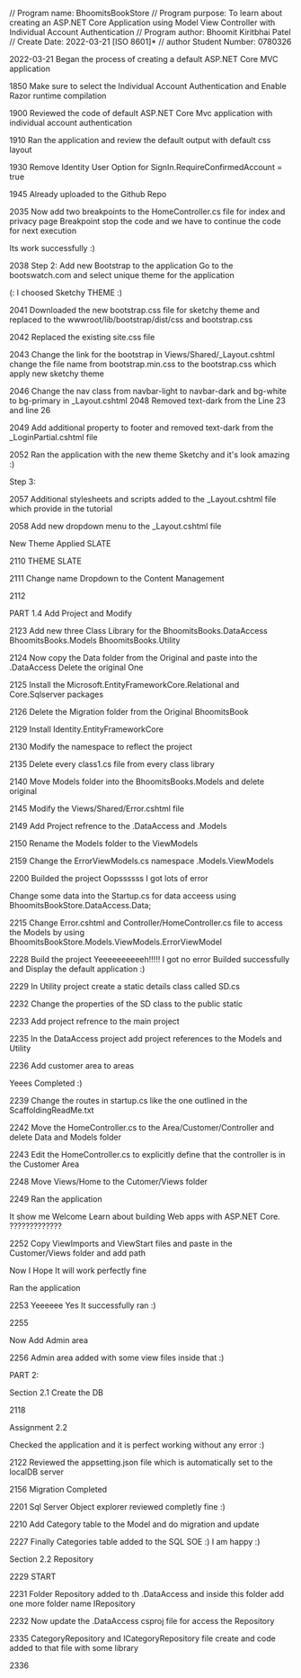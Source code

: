 ﻿// Program name: BhoomitsBookStore
// Program purpose: To learn about creating an ASP.NET Core Application using Model View Controller with Individual Account Authentication
// Program author: Bhoomit Kiritbhai Patel 
// Create Date: 2022-03-21 [ISO 8601]*
// author Student Number: 0780326

2022-03-21
Began the process of creating a default ASP.NET Core MVC application

1850
Make sure to select the Individual Account Authentication and Enable Razor runtime compilation

1900
Reviewed the code of default ASP.NET Core Mvc application with individual account authentication

1910
Ran the application and review the default output with default css layout

1930
Remove Identity User Option for SignIn.RequireConfirmedAccount = true

1945
Already uploaded to the Github Repo

2035
Now add two breakpoints to the HomeController.cs file for index and privacy page
Breakpoint stop the code and we have to continue the code for next execution

Its work successfully :)

2038
Step 2:
Add new Bootstrap to the application
Go to the bootswatch.com and select unique theme for the application

(: I choosed Sketchy THEME :)

2041
Downloaded the new bootstrap.css file for sketchy theme and replaced to the wwwroot/lib/bootstrap/dist/css and bootstrap.css

2042
Replaced the existing site.css file

2043
Change the link for the bootstrap in Views/Shared/_Layout.cshtml change the file name from bootstrap.min.css to the bootstrap.css which apply new sketchy theme

2046
Change the nav class from navbar-light to navbar-dark and bg-white to bg-primary in _Layout.cshtml
2048
Removed text-dark from the Line 23 and line 26

2049
Add additional property to footer and removed text-dark from the _LoginPartial.cshtml file

2052
Ran the application with the new theme Sketchy and it's look amazing :)

Step 3:

2057
Additional stylesheets and scripts added to the _Layout.cshtml file which provide in the tutorial

2058
Add new dropdown menu to the _Layout.cshtml file

New Theme Applied SLATE

2110
THEME SLATE

2111
Change name Dropdown to the Content Management

2112

PART 1.4
Add Project and Modify

2123
Add new three Class Library for the 
BhoomitsBooks.DataAccess
BhoomitsBooks.Models
BhoomitsBooks.Utility

2124
Now copy the Data folder from the Original and paste into the .DataAccess
Delete the original One

2125
Install the Microsoft.EntityFrameworkCore.Relational and Core.Sqlserver packages 

2126
Delete the Migration folder from the Original BhoomitsBook

2129
Install Identity.EntityFrameworkCore

2130
Modify the namespace to reflect the project

2135
Delete every class1.cs file from every class library

2140
Move Models folder into the BhoomitsBooks.Models and delete original

2145
Modify the Views/Shared/Error.cshtml file 

2149
Add Project refrence to the .DataAccess and .Models

2150
Rename the Models folder to the ViewModels

2159
Change the ErrorViewModels.cs namespace .Models.ViewModels

2200
Builded the project Oopssssss I got lots of error

Change some data into the Startup.cs for data acceess using BhoomitsBookStore.DataAccess.Data;

2215
Change Error.cshtml and Controller/HomeController.cs file to access the Models by using BhoomitsBookStore.Models.ViewModels.ErrorViewModel

2228
Build the project 
Yeeeeeeeeeeh!!!!! I got no error Builded successfully and Display the default application :)


2229
In Utility project create a static details class called SD.cs

2232
Change the properties of the SD class to the public static

2233
Add project refrence to the main project

2235
In the DataAccess project add project references to the Models and Utility

2236
Add customer area to areas

Yeees Completed :)

2239
Change the routes in startup.cs like the one outlined in the ScaffoldingReadMe.txt

2242
Move the HomeController.cs to the Area/Customer/Controller and delete Data and Models folder

2243
Edit the HomeController.cs to explicitly define that the controller is in the Customer Area

2248
Move Views/Home to the Cutomer/Views folder

2249
Ran the application 

It show me 
Welcome
Learn about building Web apps with ASP.NET Core. 
?????????????

2252
Copy ViewImports and ViewStart files and paste in the Customer/Views folder and add path

Now I Hope It will work perfectly fine

Ran the application

2253
Yeeeeee Yes It successfully ran :)

2255

Now Add Admin area

2256
Admin area added with some view files inside that :)


PART 2:


Section 2.1 Create the DB 

2118

Assignment 2.2

Checked the application and it is perfect working without any error :)

2122
Reviewed the appsetting.json file which is automatically set to the localDB server

2156
Migration Completed

2201
Sql Server Object explorer reviewed completly fine :)

2210
Add Category table to the Model and do migration and update

2227
Finally Categories table added to the SQL SOE :) I am happy :)

Section 2.2 Repository

2229
START 

2231
Folder Repository added to th .DataAccess and inside this folder add one more folder name IRepository

2232
Now update the .DataAccess csproj file for access the Repository 

2335
CategoryRepository and ICategoryRepository file create and code added to that file with some library

2336
